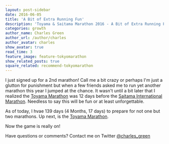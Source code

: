 ```yaml
---
layout: post-sidebar
date: 2016-06-05
title: 'A Bit of Extra Running Fun'
description: 'Toyama & Saitama Marathon 2016 - A Bit of Extra Running Fun.'
categories: growth
author_name: Charles Green
author_url: /author/charles
author_avatar: charles
show_avatar: true
read_time: 3
feature_image: feature-tokyomarathon
show_related_posts: true
square_related: recommend-tokyomarathon
---
```



I just signed up for a 2nd marathon! Call me a bit crazy or perhaps I'm just a glutton for punishment but when a few friends asked me to run yet another marathon this year I jumped at the chance. It wasn't until a bit later that I realized the [Toyama Marathon](http://www.toyamamarathon.com/) was 12 days before the [Saitama International Marathon](http://saitama-international-marathon.jp/). Needless to say this will be fun or at least unforgettable.  

As of today, I hvae 139 days (4 Months, 17 days) to prepare for not one but two marathons. Up next, is the [Toyama Marathon](http://www.toyamamarathon.com/).  

Now the game is really on!  

Have questions or comments? Contact me on Twitter [@charles_green](https://twitter.com/charles_green)
